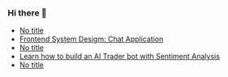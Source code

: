 ### Hi there 👋
<!-- daily.dev BOOKMARKS:START -->
- [No title](https://app.daily.dev/posts/NT1ItUaLr?utm_source=rss&utm_medium=bookmarks&utm_campaign=mBzS9yGu2kYgKY4tuhxYN)
- [Frontend System Desigm: Chat Application](https://app.daily.dev/posts/52WpjRHPp?utm_source=rss&utm_medium=bookmarks&utm_campaign=mBzS9yGu2kYgKY4tuhxYN)
- [No title](https://app.daily.dev/posts/C3oYttpSf?utm_source=rss&utm_medium=bookmarks&utm_campaign=mBzS9yGu2kYgKY4tuhxYN)
- [Learn how to build an AI Trader bot with Sentiment Analysis](https://app.daily.dev/posts/PqvRHPxhY?utm_source=rss&utm_medium=bookmarks&utm_campaign=mBzS9yGu2kYgKY4tuhxYN)
- [No title](https://app.daily.dev/posts/n3nGIZ3fj?utm_source=rss&utm_medium=bookmarks&utm_campaign=mBzS9yGu2kYgKY4tuhxYN)
<!-- daily.dev BOOKMARKS:END -->
<!--
**nirmal-patel-s/nirmal-patel-s** is a ✨ _special_ ✨ repository because its `README.md` (this file) appears on your GitHub profile.

Here are some ideas to get you started:

- 🔭 I’m currently working on ...
- 🌱 I’m currently learning ...
- 👯 I’m looking to collaborate on ...
- 🤔 I’m looking for help with ...
- 💬 Ask me about ...
- 📫 How to reach me: ...
- 😄 Pronouns: ...
- ⚡ Fun fact: ...
-->

